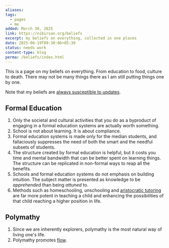 ```yaml
---
aliases: 
tags:
  - pages
  - me
added: March 30, 2025
link: https://nibirsan.org/beliefs
excerpt: my beliefs on everything, collected in one places
date: 2025-06-19T09:30:06+05:30
status: needs work
content-type: blog
perma: /beliefs/index.html
---
```

This is a page on my beliefs on everything. From education to food, culture to death. There may not be many things there as I am still putting things one by one.

Note that my beliefs are [always susceptible to updates](https://www.lesswrong.com/w/high-speed-intro-to-bayes-s-rule).

## Formal Education 
1. Only the societal and cultural activities that you do as a byproduct of engaging in a formal education systems are actually worth something.
2. School is not about learning. It is about compliance.
3. Formal education systems is made only for the median students, and fallaciously suppresses the need of both the smart and the needful subsets of students.
4. The structure created by formal education is helpful, but it costs you time and mental bandwidth that can be better spent on learning things. The structure can be replicated in non-formal ways to reap all the benefits.
5. Schools and formal education systems do not emphasis on building intuition. The subject matter is presented as knowledge to be *apprehended* than being *attuned* to.
6. Methods such as homeschooling, *un*schooling and [aristocratic tutoring](https://www.theintrinsicperspective.com/p/sticky-humans-in-a-post-agi-%3Cbr%3Eworld) are far more potent in teaching a child and enhancing the possibilities of that child reaching a higher position in life.

## Polymathy
1. Since we are inherently explorers, polymathy is the most natural way of living one's life.
2. Polymathy promotes [flow](https://en.wikipedia.org/wiki/Flow_(psychology)).

